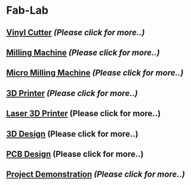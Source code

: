 
#                    Fab-Lab   

##   [Vinyl  Cutter](/mdfiles/Vinyl-Cutter.md)  ***(Please click  for  more..)***

##   [Milling Machine](/mdfiles/Milling-Machine.md)    ***(Please click  for  more..)***

##   [Micro Milling  Machine](/mdfiles/Micro-Milling-Machine.md)   ***(Please click  for  more..)***

##  [3D Printer](/mdfiles/3D-printer.md)        ***(Please click  for  more..)***

##   [Laser 3D  Printer](/mdfiles/Laser-3D-Printer.md)  ****(Please click  for  more..)****

##   [3D  Design](/mdfiles/3D-Design.md)  ****(Please  click  for more..)****

##   [PCB Design](/mdfiles/pcb-design.md)   ****(Please click  for  more..)****

##   [Project Demonstration](/mdfiles/Project-Demo.md)   ***(Please click  for  more..)***
